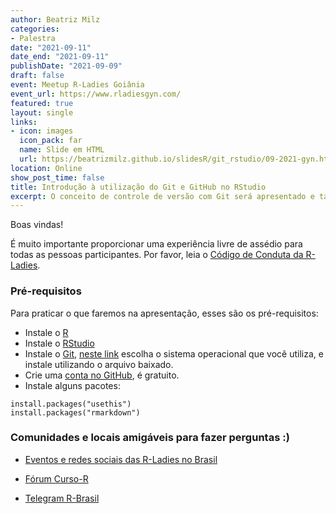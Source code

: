 ```yaml
---
author: Beatriz Milz
categories:
- Palestra
date: "2021-09-11"
date_end: "2021-09-11"
publishDate: "2021-09-09"
draft: false
event: Meetup R-Ladies Goiânia
event_url: https://www.rladiesgyn.com/
featured: true
layout: single
links:
- icon: images
  icon_pack: far
  name: Slide em HTML
  url: https://beatrizmilz.github.io/slidesR/git_rstudio/09-2021-gyn.html
location: Online
show_post_time: false
title: Introdução à utilização do Git e GitHub no RStudio
excerpt: O conceito de controle de versão com Git será apresentado e também como podemos configurar o Git e o GitHub no RStudio para que seja possível versionar os projetos em R. Também aprenderemos a disponibilizar conteúdos dos projetos de forma online, através do GitHub Pages.
---
```



Boas vindas!

É muito importante proporcionar uma experiência livre de assédio para todas as pessoas participantes.  Por favor, leia o [Código de Conduta da R-Ladies](https://github.com/rladies/starter-kit/wiki/Code-of-Conduct#portuguese).



### Pré-requisitos

Para praticar o que faremos na apresentação, esses são os pré-requisitos:

  - Instale o [R](https://cran.r-project.org/)
  - Instale o [RStudio](https://www.rstudio.com/products/rstudio/download/)
  - Instale o [Git](https://git-scm.com/downloads), [neste link](https://git-scm.com/downloads) escolha o sistema operacional que você utiliza, e instale utilizando o arquivo baixado.
  - Crie uma [conta no GitHub](https://github.com/), é gratuito.
  - Instale alguns pacotes:

```{r echo=TRUE, eval=FALSE}
install.packages("usethis")
install.packages("rmarkdown")
```


### Comunidades e locais amigáveis para fazer perguntas :)

- [Eventos e redes sociais das R-Ladies no Brasil](https://github.com/R-Ladies-Sao-Paulo/RLadies-Brasil)

- [Fórum Curso-R](https://discourse.curso-r.com/)

- [Telegram R-Brasil](https://t.me/rbrasiloficial)


